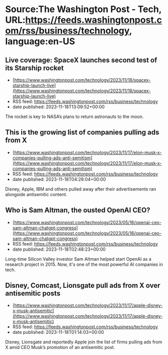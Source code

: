 # Source:The Washington Post - Tech, URL:https://feeds.washingtonpost.com/rss/business/technology, language:en-US

## Live coverage: SpaceX launches second test of its Starship rocket
 - [https://www.washingtonpost.com/technology/2023/11/18/spacex-starship-launch-live](https://www.washingtonpost.com/technology/2023/11/18/spacex-starship-launch-live)
 - RSS feed: https://feeds.washingtonpost.com/rss/business/technology
 - date published: 2023-11-18T13:09:52+00:00

The rocket is key to NASA’s plans to return astronauts to the moon.

## This is the growing list of companies pulling ads from X
 - [https://www.washingtonpost.com/technology/2023/11/17/elon-musk-x-companies-pulling-ads-anti-semitism](https://www.washingtonpost.com/technology/2023/11/17/elon-musk-x-companies-pulling-ads-anti-semitism)
 - RSS feed: https://feeds.washingtonpost.com/rss/business/technology
 - date published: 2023-11-18T04:28:04+00:00

Disney, Apple, IBM and others pulled away after their advertisements ran alongside antisemitic content.

## Who is Sam Altman, the ousted OpenAI CEO?
 - [https://www.washingtonpost.com/technology/2023/05/16/openai-ceo-sam-altman-chatgpt-congress](https://www.washingtonpost.com/technology/2023/05/16/openai-ceo-sam-altman-chatgpt-congress)
 - RSS feed: https://feeds.washingtonpost.com/rss/business/technology
 - date published: 2023-11-18T02:48:23+00:00

Long-time Silicon Valley investor Sam Altman helped start OpenAI as a research project in 2015. Now, it's one of the most powerful AI companies in tech.

## Disney, Comcast, Lionsgate pull ads from X over antisemitic posts
 - [https://www.washingtonpost.com/technology/2023/11/17/apple-disney-x-musk-antisemitic](https://www.washingtonpost.com/technology/2023/11/17/apple-disney-x-musk-antisemitic)
 - RSS feed: https://feeds.washingtonpost.com/rss/business/technology
 - date published: 2023-11-18T01:14:03+00:00

Disney, Lionsgate and reportedly Apple join the list of firms pulling ads from X amid CEO Musk’s promotion of an antisemitic post.

